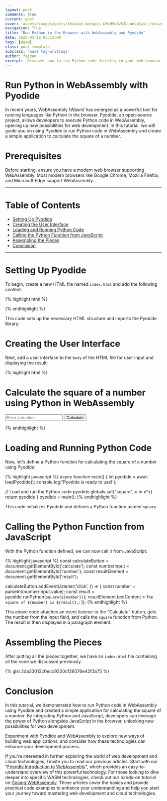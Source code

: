 ```yaml
---
layout: post
comments: true
current: post
cover:  assets/images/posts/thibaut-marquis-LMqHSv8v5IU-unsplash_resized.jpg
navigation: True
title: "Run Python in the Browser with WebAssembly and Pyodide"
date: 2023-03-16 03:13:00
tags: [Wasm]
class: post-template
subclass: 'post tag-writings'
author: faizan
excerpt:  Discover how to run Python code directly in your web browser using WebAssembly and the Pyodide library. In this tutorial, you'll learn how to calculate the square of a number using Python and display the result in the browser.
---
```


# Run Python in WebAssembly with Pyodide
In recent years, WebAssembly (Wasm) has emerged as a powerful tool for running languages like Python in the browser. Pyodide, an open-source project, allows developers to execute Python code in WebAssembly, opening up new possibilities for web development. In this tutorial, we will guide you on using Pyodide to run Python code in WebAssembly and create a simple application to calculate the square of a number.

# Prerequisites
Before starting, ensure you have a modern web browser supporting WebAssembly. Most modern browsers like Google Chrome, Mozilla Firefox, and Microsoft Edge support WebAssembly.

***
# Table of Contents

* [Setting Up Pyodide](#setting-up-pyodide)
* [Creating the User Interface](#creating-the-user-interface)
* [Loading and Running Python Code](#loading-and-running-python-code)
* [Calling the Python Function from JavaScript](#calling-the-python-function-from-javascript)
* [Assembling the Pieces](#assembling-the-pieces)
* [Conclusion](#conclusion)

***

# Setting Up Pyodide
To begin, create a new HTML file named `index.html` and add the following content:

{% highlight html %}
<!DOCTYPE html>
<html>
<head>
  <meta charset="utf-8">
  <title>Run Python in WebAssembly with Pyodide</title>
  <script type="text/javascript" src="https://cdn.jsdelivr.net/pyodide/v0.23.0/full/pyodide.js"></script>
</head>
<body>
  <!-- Rest of the code goes here -->
</body>
</html>
{% endhighlight %}

This code sets up the necessary HTML structure and imports the Pyodide library.

# Creating the User Interface

Next, add a user interface to the `body` of the HTML file for user input and displaying the result:

{% highlight html %}
  <h1>Calculate the square of a number using Python in WebAssembly</h1>
  <input type="number" id="number" placeholder="Enter a number">
  <button id="calculate">Calculate</button>
  <p id="result"></p>
{% endhighlight %}

# Loading and Running Python Code
Now, let's define a Python function for calculating the square of a number using Pyodide:

{% highlight javascript %}
async function main() {
  let pyodide = await loadPyodide();
  console.log('Pyodide is ready to use!');

  // Load and run the Python code
  pyodide.globals.set("square", x => x*x)
  return pyodide
}
pyodide = main();
{% endhighlight %}

This code initializes Pyodide and defines a Python function named `square`.

# Calling the Python Function from JavaScript
With the Python function defined, we can now call it from JavaScript:

{% highlight javascript %}
const calculateButton = document.getElementById('calculate');
const numberInput = document.getElementById('number');
const resultElement = document.getElementById('result');

calculateButton.addEventListener('click', () => {
  const number = parseInt(numberInput.value);
  const result = pyodide.runPython(`square(${number})`);
  resultElement.textContent = `The square of ${number} is ${result}.`;
});
{% endhighlight %}

This above code attaches an event listener to the "Calculate" button, gets the number from the input field, and calls the `square` function from Python. The result is then displayed in a paragraph element.

# Assembling the Pieces

After putting all the pieces together, we have an `index.html` file containing all the code we discussed previously.

{% gist 2da33013c6ecc9220cf26076e42f3a75 %}

# Conclusion
In this tutorial, we demonstrated how to run Python code in WebAssembly using Pyodide and created a simple application for calculating the square of a number. By integrating Python and JavaScript, developers can leverage the power of Python alongside JavaScript in the browser, unlocking new possibilities for web development.

Experiment with Pyodide and WebAssembly to explore new ways of building web applications, and consider how these technologies can enhance your development process.

If you're interested in further exploring the world of web development and cloud technologies, I invite you to read our previous articles. Start with our "[Friendly Introduction to WebAssembly](https://faizanbashir.me/webassembly-a-friendly-introduction)", which provides an easy-to-understand overview of this powerful technology. For those looking to dive deeper into specific WASM technologies, check out our hands-on tutorial on [Golang WebAssembly](https://faizanbashir.me/running-golang-webassembly-in-the-browser-a-step-by-step-guide). These articles cover the basics and provide practical code examples to enhance your understanding and help you start your journey toward mastering web development and cloud technologies.